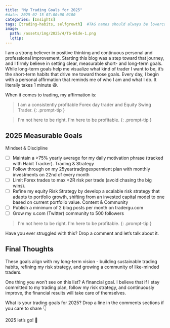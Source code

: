 ```yaml
---
title: "My Trading Goals for 2025"
#date: 2025-02-15 07:00:00 0100
categories: [Insights]
tags: [trading-habits, selfgrowth]  #TAG names should always be lowercase separated by comma
image: 
  path: /assets/img/2025/4/TG-Wide-1.png
  lqtip: 
---
```



I am a strong believer in positive thinking and continuous personal and professional improvement. Starting this blog was a step toward that journey, and I firmly believe in setting clear, measurable short- and long-term goals. While long-term goals help me visualize what kind of trader I want to be, it’s the short-term habits that drive me toward those goals.
Every day, I begin with a personal affirmation that reminds me of who I am and what I do. It literally takes 1 minute 😆.

When it comes to trading, my affirmation is:
> I am a consistently profitable Forex day trader and Equity Swing Trader.
{: .prompt-tip }

> I'm not here to be right. I'm here to be profitable.
{: .prompt-tip }


## 2025 Measurable Goals

Mindset & Discipline
- [ ]  Maintain a >75% yearly average for my daily motivation phrase (tracked with Habit Tracker).
Trading & Strategy
- [ ] Follow through on my 25yeartradjngexpermient plan with monthly investments on 22nd of every month
- [ ] Limit Forex trades to max <2R risk per trade (avoid chasing the big wins).
- [ ] Refine my equity Risk Strategy by develop a scalable risk strategy that adapts to portfolio growth, shifting from an invested capital model to one based on current portfolio value.
Content & Community
- [ ] Publish a minimum of 2 blog posts per month on tradergu.com
- [ ] Grow my x.com (Twitter) community to 500 followers

> I'm not here to be right. I'm here to be profitable.
{: .prompt-tip }

Have you ever struggled with this? Drop a comment and let’s talk about it.

## Final Thoughts
These goals align with my long-term vision - building sustainable trading habits, refining my risk strategy, and growing a community of like-minded traders.

One thing you won’t see on this list? A financial goal. I believe that if I stay committed to my trading plan, follow my risk strategy, and continuously improve, the financial results will take care of themselves.

What is your trading goals for 2025? Drop a line in the comments sections if you care to share 👇

2025 let’s go! 🌊

